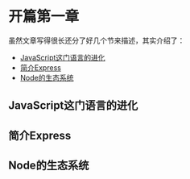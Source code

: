 # 开篇第一章

虽然文章写得很长还分了好几个节来描述，其实介绍了：

* [JavaScript这门语言的进化](#s1)
* [简介Express](#s2)
* [Node的生态系统](#s3)

<h2 id="s1">JavaScript这门语言的进化</h2>



<h2 id="s2">简介Express</h2>



<h2 id="s3">Node的生态系统</h2>
